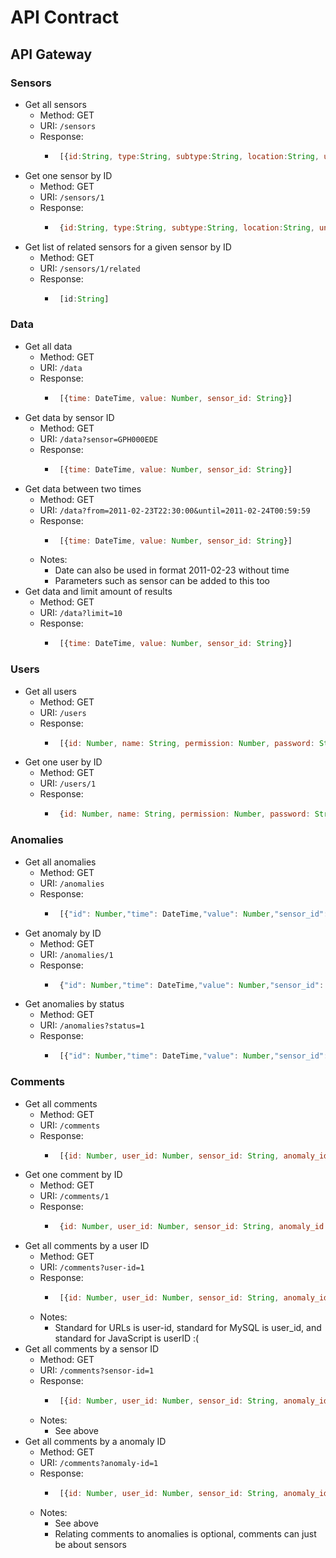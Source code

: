 # API Contract
## API Gateway
### Sensors
 - Get all sensors
   - Method: GET
   - URI: `/sensors`
   - Response: 
     - ```javascript
        [{id:String, type:String, subtype:String, location:String, unit:String}]
        ```
- Get one sensor by ID
   - Method: GET
   - URI: `/sensors/1`
   - Response: 
     - ```javascript
        {id:String, type:String, subtype:String, location:String, unit:String}
        ```
- Get list of related sensors for a given sensor by ID
   - Method: GET
   - URI: `/sensors/1/related`
   - Response: 
     - ```javascript
        [id:String]
        ```
### Data
 - Get all data
   - Method: GET
   - URI: `/data`
   - Response: 
     - ```javascript
        [{time: DateTime, value: Number, sensor_id: String}]
        ```
- Get data by sensor ID
   - Method: GET
   - URI: `/data?sensor=GPH000EDE`
   - Response: 
     - ```javascript
        [{time: DateTime, value: Number, sensor_id: String}]
        ```
- Get data between two times
   - Method: GET
   - URI: `/data?from=2011-02-23T22:30:00&until=2011-02-24T00:59:59`
   - Response: 
     - ```javascript
        [{time: DateTime, value: Number, sensor_id: String}]
        ```
   - Notes:
     - Date can also be used in format 2011-02-23 without time
     - Parameters such as sensor can be added to this too
- Get data and limit amount of results
   - Method: GET
   - URI: `/data?limit=10`
   - Response: 
     - ```javascript
        [{time: DateTime, value: Number, sensor_id: String}]
        ```
### Users
 - Get all users
   - Method: GET
   - URI: `/users`
   - Response: 
     - ```javascript
        [{id: Number, name: String, permission: Number, password: String}]
        ```
- Get one user by ID
   - Method: GET
   - URI: `/users/1`
   - Response: 
     - ```javascript
        {id: Number, name: String, permission: Number, password: String}
        ```
### Anomalies
 - Get all anomalies
   - Method: GET
   - URI: `/anomalies`
   - Response: 
     - ```javascript
        [{"id": Number,"time": DateTime,"value": Number,"sensor_id": String,"status": Number,"confidence": Number,"updated_at": DateTime,"notes": String,"name": String}]
        ```
- Get anomaly by ID
   - Method: GET
   - URI: `/anomalies/1`
   - Response: 
     - ```javascript
        {"id": Number,"time": DateTime,"value": Number,"sensor_id": String,"status": Number,"confidence": Number,"updated_at": DateTime,"notes": String,"name": String}
        ```
- Get anomalies by status
   - Method: GET
   - URI: `/anomalies?status=1`
   - Response: 
     - ```javascript
        [{"id": Number,"time": DateTime,"value": Number,"sensor_id": String,"status": Number,"confidence": Number,"updated_at": DateTime,"notes": String,"name": String}]
        ```
### Comments
 - Get all comments
   - Method: GET
   - URI: `/comments`
   - Response: 
     - ```javascript
        [{id: Number, user_id: Number, sensor_id: String, anomaly_id: Number, body: String, created_at: DateTime, updated_at: DateTime}]
        ```
- Get one comment by ID
   - Method: GET
   - URI: `/comments/1`
   - Response: 
     - ```javascript
        {id: Number, user_id: Number, sensor_id: String, anomaly_id: Number, body: String, created_at: DateTime, updated_at: DateTime}
        ```
- Get all comments by a user ID
   - Method: GET
   - URI: `/comments?user-id=1`
   - Response: 
     - ```javascript
        [{id: Number, user_id: Number, sensor_id: String, anomaly_id: Number, body: String, created_at: DateTime, updated_at: DateTime}]
        ```
   - Notes:
     - Standard for URLs is user-id, standard for MySQL is user_id, and standard for JavaScript is userID :(
- Get all comments by a sensor ID
   - Method: GET
   - URI: `/comments?sensor-id=1`
   - Response: 
     - ```javascript
        [{id: Number, user_id: Number, sensor_id: String, anomaly_id: Number, body: String, created_at: DateTime, updated_at: DateTime}]
        ```
   - Notes:
     - See above
- Get all comments by a anomaly ID
   - Method: GET
   - URI: `/comments?anomaly-id=1`
   - Response: 
     - ```javascript
        [{id: Number, user_id: Number, sensor_id: String, anomaly_id: Number, body: String, created_at: DateTime, updated_at: DateTime}]
        ```
   - Notes:
     - See above
     - Relating comments to anomalies is optional, comments can just be about sensors